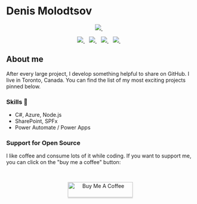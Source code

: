 # Denis Molodtsov

<p align='center'>
   <a href="[https://spdenis.com](https://spdenis.com)" title="Micorosft 365 Blog">
     <img src="https://img.shields.io/badge/Sp_denis-blog-%23025a5f.svg?&style=for-the-badge&logoColor=white" />
  </a>&nbsp;&nbsp;     
</p>  


<p align='center'>  
  <a href="https://www.linkedin.com/in/molodtsovd/">
     <img src="https://img.shields.io/badge/linkedin-%230077B5.svg?&style=for-the-badge&logo=linkedin&logoColor=white" />
  </a>&nbsp;&nbsp; 
   <a href="https://www.linkedin.com/pulse/run-multiple-instances-ms-teams-denis-molodtsov">
     <img src="https://img.shields.io/badge/linkedin_Blog-%230077B5.svg?&style=for-the-badge&logo=linkedin&logoColor=white" />
  </a>&nbsp;&nbsp;
   <a href="https://twitter.com/Zerg00s">
     <img src="https://img.shields.io/badge/twitter-%231DA1F2.svg?&style=for-the-badge&logo=twitter&logoColor=white&countColor=%232ea44f" />
  </a>&nbsp;&nbsp;
   <a href="https://www.youtube.com/channel/UC7LORag5pdtpAFoNHJJkPKg">
     <img src="https://img.shields.io/badge/youtube-%23FF0000.svg?&style=for-the-badge&logo=youtube&logoColor=white&countColor=%23c4302b" />
  </a>&nbsp;&nbsp;
</p>


## About me
After every large project, I develop something helpful to share on GitHub. I live in Toronto, Canada. You can find the list of my most exciting projects pinned below.

### Skills 💪
- C#, Azure, Node.js
- SharePoint, SPFx
- Power Automate / Power Apps 


### Support for Open Source
I like coffee and consume lots of it while coding. If you want to support me, you can click on the "buy me a coffee" button:

<br>
<p align='center'>
   <a href="https://www.buymeacoffee.com/DenisMolodtsov" target="_blank"><img src="https://www.buymeacoffee.com/assets/img/custom_images/orange_img.png" alt="Buy Me A Coffee" style="height: 41px !important;width: 174px !important;box-shadow: 0px 3px 2px 0px rgba(190, 190, 190, 0.5) !important;-webkit-box-shadow: 0px 3px 2px 0px rgba(190, 190, 190, 0.5) !important;" ></a>
</p>  
